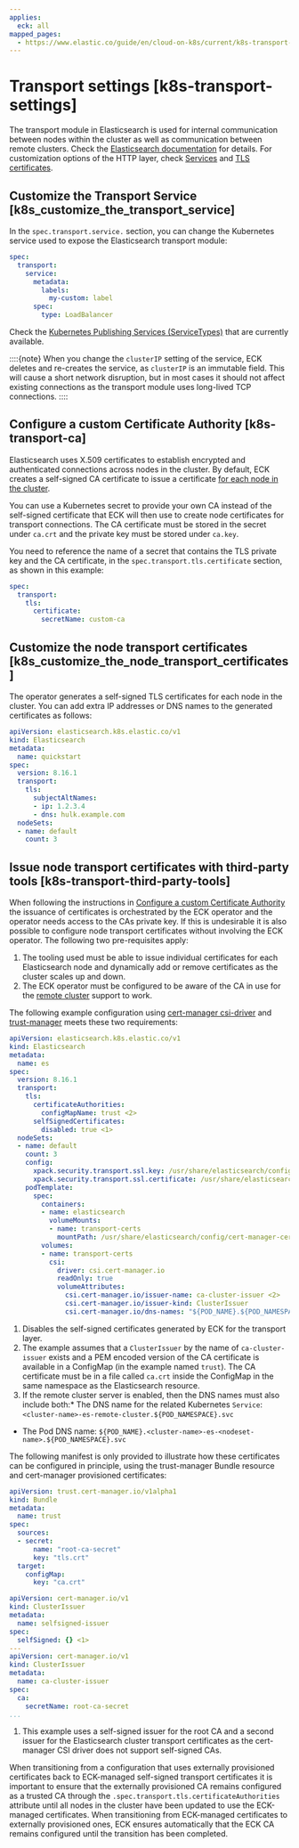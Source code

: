 ```yaml
---
applies:
  eck: all
mapped_pages:
  - https://www.elastic.co/guide/en/cloud-on-k8s/current/k8s-transport-settings.html
---
```


# Transport settings [k8s-transport-settings]

The transport module in Elasticsearch is used for internal communication between nodes within the cluster as well as communication between remote clusters. Check the [Elasticsearch documentation](https://www.elastic.co/guide/en/elasticsearch/reference/current/modules-transport.html) for details. For customization options of the HTTP layer, check [Services](accessing-services.md) and [TLS certificates](tls-certificates.md).

## Customize the Transport Service [k8s_customize_the_transport_service]

In the `spec.transport.service.` section, you can change the Kubernetes service used to expose the Elasticsearch transport module:

```yaml
spec:
  transport:
    service:
      metadata:
        labels:
          my-custom: label
      spec:
        type: LoadBalancer
```

Check the [Kubernetes Publishing Services (ServiceTypes)](https://kubernetes.io/docs/concepts/services-networking/service/#publishing-services-service-types) that are currently available.

::::{note}
When you change the `clusterIP` setting of the service, ECK deletes and re-creates the service, as `clusterIP` is an immutable field. This will cause a short network disruption, but in most cases it should not affect existing connections as the transport module uses long-lived TCP connections.
::::



## Configure a custom Certificate Authority [k8s-transport-ca]

Elasticsearch uses X.509 certificates to establish encrypted and authenticated connections across nodes in the cluster. By default, ECK creates a self-signed CA certificate to issue a certificate [for each node in the cluster](https://www.elastic.co/guide/en/elasticsearch/reference/current/configuring-tls.html#node-certificates).

You can use a Kubernetes secret to provide your own CA instead of the self-signed certificate that ECK will then use to create node certificates for transport connections. The CA certificate must be stored in the secret under `ca.crt` and the private key must be stored under `ca.key`.

You need to reference the name of a secret that contains the TLS private key and the CA certificate, in the `spec.transport.tls.certificate` section, as shown in this example:

```yaml
spec:
  transport:
    tls:
      certificate:
        secretName: custom-ca
```


## Customize the node transport certificates [k8s_customize_the_node_transport_certificates]

The operator generates a self-signed TLS certificates for each node in the cluster. You can add extra IP addresses or DNS names to the generated certificates as follows:

```yaml
apiVersion: elasticsearch.k8s.elastic.co/v1
kind: Elasticsearch
metadata:
  name: quickstart
spec:
  version: 8.16.1
  transport:
    tls:
      subjectAltNames:
      - ip: 1.2.3.4
      - dns: hulk.example.com
  nodeSets:
  - name: default
    count: 3
```


## Issue node transport certificates with third-party tools [k8s-transport-third-party-tools]

When following the instructions in [Configure a custom Certificate Authority](#k8s-transport-ca) the issuance of certificates is orchestrated by the ECK operator and the operator needs access to the CAs private key. If this is undesirable it is also possible to configure node transport certificates without involving the ECK operator. The following two pre-requisites apply:

1. The tooling used must be able to issue individual certificates for each Elasticsearch node and dynamically add or remove certificates as the cluster scales up and down.
2. The ECK operator must be configured to be aware of the CA in use for the [remote cluster](../../remote-clusters/eck-remote-clusters.md#k8s-remote-clusters-connect-external) support to work.

The following example configuration using [cert-manager csi-driver](https://cert-manager.io/docs/projects/csi-driver/) and [trust-manager](https://cert-manager.io/docs/projects/trust-manager/) meets these two requirements:

```yaml
apiVersion: elasticsearch.k8s.elastic.co/v1
kind: Elasticsearch
metadata:
  name: es
spec:
  version: 8.16.1
  transport:
    tls:
      certificateAuthorities:
        configMapName: trust <2>
      selfSignedCertificates:
        disabled: true <1>
  nodeSets:
  - name: default
    count: 3
    config:
      xpack.security.transport.ssl.key: /usr/share/elasticsearch/config/cert-manager-certs/tls.key
      xpack.security.transport.ssl.certificate: /usr/share/elasticsearch/config/cert-manager-certs/tls.crt
    podTemplate:
      spec:
        containers:
        - name: elasticsearch
          volumeMounts:
          - name: transport-certs
            mountPath: /usr/share/elasticsearch/config/cert-manager-certs
        volumes:
        - name: transport-certs
          csi:
            driver: csi.cert-manager.io
            readOnly: true
            volumeAttributes:
              csi.cert-manager.io/issuer-name: ca-cluster-issuer <2>
              csi.cert-manager.io/issuer-kind: ClusterIssuer
              csi.cert-manager.io/dns-names: "${POD_NAME}.${POD_NAMESPACE}.svc.cluster.local" <3>
```

1. Disables the self-signed certificates generated by ECK for the transport layer.
2. The example assumes that a `ClusterIssuer` by the name of `ca-cluster-issuer` exists and a PEM encoded version of the CA certificate is available in a ConfigMap (in the example named `trust`).  The CA certificate must be in a file called `ca.crt` inside the ConfigMap in the same namespace as the Elasticsearch resource.
3. If the remote cluster server is enabled, then the DNS names must also include both:* The DNS name for the related Kubernetes `Service`: `<cluster-name>-es-remote-cluster.${POD_NAMESPACE}.svc`
* The Pod DNS name: `${POD_NAME}.<cluster-name>-es-<nodeset-name>.${POD_NAMESPACE}.svc`



The following manifest is only provided to illustrate how these certificates can be configured in principle, using the trust-manager Bundle resource and cert-manager provisioned certificates:

```yaml
apiVersion: trust.cert-manager.io/v1alpha1
kind: Bundle
metadata:
  name: trust
spec:
  sources:
  - secret:
      name: "root-ca-secret"
      key: "tls.crt"
  target:
    configMap:
      key: "ca.crt"

apiVersion: cert-manager.io/v1
kind: ClusterIssuer
metadata:
  name: selfsigned-issuer
spec:
  selfSigned: {} <1>
---
apiVersion: cert-manager.io/v1
kind: ClusterIssuer
metadata:
  name: ca-cluster-issuer
spec:
  ca:
    secretName: root-ca-secret
...
```

1. This example uses a self-signed issuer for the root CA and a second issuer for the Elasticsearch cluster transport certificates as the cert-manager CSI driver does not support self-signed CAs.


When transitioning from a configuration that uses externally provisioned certificates back to ECK-managed self-signed transport certificates it is important to ensure that the externally provisioned CA remains configured as a trusted CA through the `.spec.transport.tls.certificateAuthorities` attribute until all nodes in the cluster have been updated to use the ECK-managed certificates. When transitioning from ECK-managed certificates to externally provisioned ones, ECK ensures automatically that the ECK CA remains configured until the transition has been completed.


